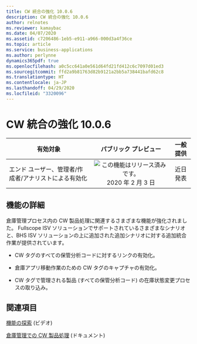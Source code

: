 ```yaml
---
title: CW 統合の強化 10.0.6
description: CW 統合の強化 10.0.6
author: relnotes
ms.reviewer: kamaybac
ms.date: 04/07/2020
ms.assetid: c7206486-1eb5-e911-a966-000d3a4f36ce
ms.topic: article
ms.service: business-applications
ms.author: perlynne
dynamics365pdf: true
ms.openlocfilehash: a0c5cc641a0e561d64fd21fd412c6c7097d01ed3
ms.sourcegitcommit: ffd2a9b81763d82b9121a2bb5a738441bafd62c8
ms.translationtype: HT
ms.contentlocale: ja-JP
ms.lasthandoff: 04/29/2020
ms.locfileid: "3320096"
---
```

# <a name="further-catch-weight-integration-1006"></a>CW 統合の強化 10.0.6


| 有効対象    |  パブリック プレビュー | 一般提供 | 
| ---------- | :----------: |:----------: |
|エンド ユーザー、管理者/作成者/アナリストによる有効化|![この機能はリリース済みです。](/dynamics365-release-plan/media/green-checkmark.png "この機能はリリース済みです。") 2020 年 2 月 3 日| 近日発表|






## <a name="feature-details"></a>機能の詳細
<!--feature detail start -->
倉庫管理プロセス内の CW 製品処理に関連するさまざまな機能が強化されました。 Fullscope ISV ソリューションでサポートされているさまざまなシナリオと、BHS ISV ソリューションの上に追加された追加シナリオに対する追加統合作業が提供されています。

- CW タグのすべての保管分析コードに対するリンクの有効化。

- 倉庫アプリ移動作業のための CW タグのキャプチャの有効化。

- CW タグで管理される製品 (すべての保管分析コード) の在庫状態変更プロセスの取り込み。

<!--feature detail end -->










## <a name="see-also"></a>関連項目
[機能の探索](https://www.microsoft.com/videoplayer/embed/RE4jzx8) (ビデオ)

<!--docs start-->
[倉庫管理での CW 製品処理](https://docs.microsoft.com/dynamics365/unified-operations/supply-chain/warehousing/catch-weight-processing) (ドキュメント)
<!--docs end-->
